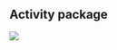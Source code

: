 ## Activity package
![](https://www.plantuml.com/plantuml/png/XPEzRkCm48HxFSL2vG4kt1fNsF31m1Kd7EBa0TRKHY327uK_0Op4xnuA3DSAMQHmuTcPRsTjQUy3kX2rwcOKBpWHd51BTNtl08H2x-4WS2GjnT56vwcxTUmyY23VPBXxMO550XXGqmxEmKap9U6MFkomcqsD1c3G0yqKPB9I2V3eoSZNoF8Q-ViZCTjaRQa9J3wdcef-lg5T0RyIjX_w2j51jGlwRP-zsyRBDVuxAUXh-ycwVwGlv7Rmh2o68WwsbfTYJEHI6RQmyUA3Gn7A4hngCk7nEbDr_xq7kJ-ORiYCvG-hKgjl-OTbG3qfhBR7mNivcSLSzkO7KA9ZuQyPqq5ZHDN1Ah20sTnElgNQnQUOvcRY9SUeGdIeM3ZFrjrB3PO39PelurobvtWbhYdDoy3rwqd9tBezcJ5gzGa0)
